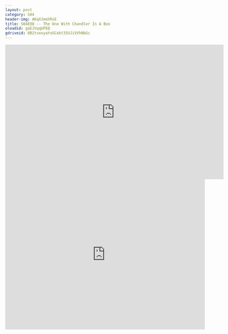 ```yaml
---
layout: post 
category: S04 
header-img: AKqXJmehRsE 
title: S04E08 -- The One With Chandler In A Box 
oloadid: gaEJVqqUPEQ 
gdriveid: 0B2tsexyaYxGCekt3SUJiVVhNbGc 
--- 
```

<!--more--> 
<iframe src='https://openload.co/embed/gaEJVqqUPEQ/' width='700' height='430' frameborder='0' scrolling='no' allowfullscreen='allowfullscreen'></iframe> 
<iframe src='https://drive.google.com/file/d/0B2tsexyaYxGCekt3SUJiVVhNbGc/preview' width='640' height='480' frameborder='0' scrolling='no' allowfullscreen='allowfullscreen'></iframe> 